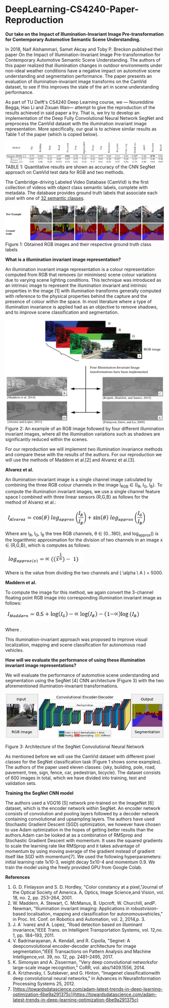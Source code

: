 # DeepLearning-CS4240-Paper-Reproduction
**Our take on the Impact of Illumination-Invariant Image Pre-transformation for Contemporary Automotive Semantic Scene Understanding.**

In 2018, Naif Alshammari, Samet Akcay and Toby P. Breckon published their paper On the Impact of Illumination-Invariant Image Pre-transformation for Contemporary Automotive Semantic Scene Understanding. The authors of this paper realized that illumination changes in outdoor environments under non-ideal weather conditions have a negative impact on automotive scene understanding and segmentation performance. The paper presents an evaluation of illumination-invariant image transforms on the CamVid dataset, to see if this improves the state of the art in scene understanding performance.

As part of TU Delft&#39;s CS4240 Deep Learning course, we — Noureddine Begga, Hao Li and Zixuan Wan— attempt to give the reproduction of the results achieved in said paper a try. That is, we try to develop an implementation of the Deep Fully Convolutional Neural Network SegNet and preprocess the CamVid dataset with the illumination invariant image representation. More specifically, our goal is to achieve similar results as Table 1 of the paper (which is copied below).

![](images/table1.jpg)
TABLE 1: Quantitative results are shown as accuracy of the CNN SegNet approach on CamVid test data for RGB and two methods.

The Cambridge-driving Labeled Video Database (CamVid) is the first collection of videos with object class semantic labels, complete with metadata. The database provides ground truth labels that associate each pixel with one of [32 semantic classes](http://mi.eng.cam.ac.uk/research/projects/VideoRec/CamVid/#ClassLabels).

![](images/figure1.jpg)
Figure 1: Obtained RGB images and their respective ground truth class labels

**What is a illumination invariant image representation?**

An illumination invariant image representation is a colour representation computed from RGB that removes (or minimises) scene colour variations due to varying scene lighting conditions. This technique was introduced as an intrinsic image to represent the illumination invariant and intrinsic properties in the image [1] with illumination transforms generally computed with reference to the physical properties behind the capture and the presence of colour within the space. In most literature where a type of illumination invariance is applied had as an objective to remove shadows, and to improve scene classification and segmentation.

![](images/figure2.jpg)
Figure 2: An example of an RGB image followed by four different illumination invariant images, where all the illumination variations such as shadows are significantly reduced within the scenes.

For our reproduction we will implement two illumination invariance methods and compare these with the results of the authors. For our reproduction we will use the methods of Maddern et al.[2] and Alvarez et al.[3].

**Alvarez et al.**

An illumination-invariant image is a single channel image calculated by combining the three RGB colour channels in the image I<sub>RGB</sub>  ∈ {I<sub>R</sub>, I<sub>G</sub>, I<sub>B</sub>}. To compute the illumination invariant images, we use a single channel feature space I combined with three linear sensors {R,G,B} as follows for the method of Alvarez et al.:

![](images/formula1.jpg)

Where are I<sub>R</sub>, I<sub>G</sub>, I<sub>B</sub> the tree RGB channels, θ ∈ {0…180}, and log<sub>approx</sub>() is the logarithmic approximation for the division of two channels in an image x ∈ {R,G,B}, which is computes as follows: 

![](images/formula2.jpg)

Where is the value from dividing the two channels and \( \alpha \ A \) = 5000.

**Maddern et al.**

To compute the image for this method, we again convert the 3-channel floating point RGB image into corresponding illumination invariant image as follows:

![](images/formula3.jpg)

Where .

This illumination-invariant approach was proposed to improve visual localization, mapping and scene classification for autonomous road vehicles.

**How will we evaluate the performance of using these illumination invariant image representations?**

We will evaluate the performance of automotive scene understanding and segmentation using the SegNet [4] CNN architecture (Figure 3) with the two aforementioned illumination-invariant transformations.

![](images/figure3.jpg)

Figure 3: Architecture of the SegNet Convolutional Neural Network

As mentioned before we will use the CamVid dataset with different pixel classes for the SegNet classification task (Figure 1 shows some examples). The authors of the paper used eleven classes: {sky, building, pole, road, pavement, tree, sign, fence, car, pedestrian, bicycle}. The dataset consists of 600 images in total, which we have divided into training, test and validation sets.

**Training the SegNet CNN model**

The authors used a VGG16 [5] network pre-trained on the ImageNet [6] dataset, which is the encoder network within SegNet. An encoder network consists of convolution and pooling layers followed by a decoder network containing convolutional and upsampling layers. The authors have used Stochastic Gradient Descent (SGD) optimization, we however have chosen to use Adam optimization in the hopes of getting better results than the authors.Adam can be looked at as a combination of RMSprop and Stochastic Gradient Descent with momentum. It uses the squared gradients to scale the learning rate like RMSprop and it takes advantage of momentum by using moving average of the gradient instead of gradient itself like SGD with momentum[7]. We used the following hyperparameters: initial learning rate 1x10-3, weight decay 5x10-4 and momentum 0.9. We train the model using the freely provided GPU from Google Colab.

**References**

1. G. D. Finlayson and S. D. Hordley, &quot;Color constancy at a pixel,&quot;Journal of the Optical Society of America. A, Optics, Image Science,and Vision, vol. 18, no. 2, pp. 253–264, 2001.
2. W. Maddern, A. Stewart, C. McManus, B. Upcroft, W. Churchill, andP. Newman, &quot;Illumination invariant imaging: Applications in robustvision-based localisation, mapping and classification for autonomousvehicles,&quot; in Proc. Int. Conf. on Robotics and Automation, vol. 2, 2014,p. 3.
3. J. A´ lvarez and A. Lopez, &quot;Road detection based on illuminant invariance,&quot;IEEE Trans. on Intelligent Transportation Systems, vol. 12,no. 1, pp. 184–193, 2011.
4. V. Badrinarayanan, A. Kendall, and R. Cipolla, &quot;Segnet: A deepconvolutional encoder-decoder architecture for image segmentation,&quot;IEEE Transactions on Pattern Analysis and Machine Intelligence,vol. 39, no. 12, pp. 2481–2495, 2017.
5. K. Simonyan and A. Zisserman, &quot;Very deep convolutional networksfor large-scale image recognition,&quot; CoRR, vol. abs/1409.1556, 2014.
6. A. Krizhevsky, I. Sutskever, and G. Hinton, &quot;Imagenet classificationwith deep convolutional neural networks,&quot; in Advances in NeuralInformation Processing Systems 25, 2012.
7. [https://towardsdatascience.com/adam-latest-trends-in-deep-learning-optimization-6be9a291375c](https://towardsdatascience.com/adam-latest-trends-in-deep-learning-optimization-6be9a291375c)

